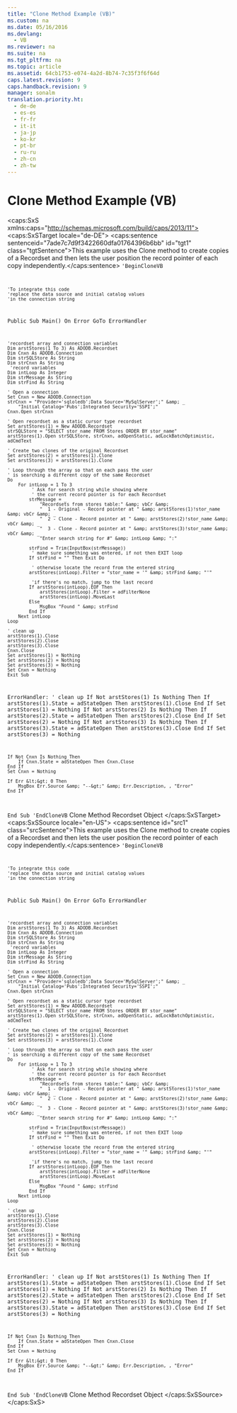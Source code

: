```yaml
---
title: "Clone Method Example (VB)"
ms.custom: na
ms.date: 05/16/2016
ms.devlang: 
  - VB
ms.reviewer: na
ms.suite: na
ms.tgt_pltfrm: na
ms.topic: article
ms.assetid: 64cb1753-e074-4a2d-8b74-7c35f3f6f64d
caps.latest.revision: 9
caps.handback.revision: 9
manager: sonalm
translation.priority.ht: 
  - de-de
  - es-es
  - fr-fr
  - it-it
  - ja-jp
  - ko-kr
  - pt-br
  - ru-ru
  - zh-cn
  - zh-tw
---
```

# Clone Method Example (VB)
<?xml version="1.0" encoding="utf-8"?>
<caps:SxS xmlns:caps="http://schemas.microsoft.com/build/caps/2013/11">
  <caps:SxSTarget locale="de-DE">
    <developerReferenceWithoutSyntaxDocument xsi:schemaLocation="http://ddue.schemas.microsoft.com/authoring/2003/5 http://dduestorage.blob.core.windows.net/ddueschema/developer.xsd" xmlns="http://ddue.schemas.microsoft.com/authoring/2003/5" xmlns:xlink="http://www.w3.org/1999/xlink" xmlns:xsi="http://www.w3.org/2001/XMLSchema-instance">
      <introduction>
        <para>
          <caps:sentence sentenceid="7ade7c7d9f3422660dfa01764396b6bb" id="tgt1" class="tgtSentence">This example uses the <legacyLink xlink:href="ad49265f-1c05-4271-9bbf-7c00010ac18c">Clone</legacyLink> method to create copies of a <legacyLink xlink:href="ede1415f-c3df-4cc5-a05b-2576b2b84b60">Recordset</legacyLink> and then lets the user position the record pointer of each copy independently.</caps:sentence>
        </para>
        <code>'BeginCloneVB

    'To integrate this code
    'replace the data source and initial catalog values
    'in the connection string
    
Public Sub Main()
    On Error GoTo ErrorHandler

    'recordset array and connection variables
    Dim arstStores(1 To 3) As ADODB.Recordset
    Dim Cnxn As ADODB.Connection
    Dim strSQLStore As String
    Dim strCnxn As String
     'record variables
    Dim intLoop As Integer
    Dim strMessage As String
    Dim strFind As String
    
    ' Open a connection
    Set Cnxn = New ADODB.Connection
    strCnxn = "Provider='sqloledb';Data Source='MySqlServer';" &amp; _
        "Initial Catalog='Pubs';Integrated Security='SSPI';"
    Cnxn.Open strCnxn
    
    ' Open recordset as a static cursor type recordset
    Set arstStores(1) = New ADODB.Recordset
    strSQLStore = "SELECT stor_name FROM Stores ORDER BY stor_name"
    arstStores(1).Open strSQLStore, strCnxn, adOpenStatic, adLockBatchOptimistic, adCmdText
    
    ' Create two clones of the original Recordset
    Set arstStores(2) = arstStores(1).Clone
    Set arstStores(3) = arstStores(1).Clone

    ' Loop through the array so that on each pass the user
    ' is searching a different copy of the same Recordset
    Do
        For intLoop = 1 To 3
             ' Ask for search string while showing where
             ' the current record pointer is for each Recordset
            strMessage = _
                "Recordsets from stores table:" &amp; vbCr &amp; _
                "  1 - Original - Record pointer at " &amp; arstStores(1)!stor_name &amp; vbCr &amp; _
                "  2 - Clone - Record pointer at " &amp; arstStores(2)!stor_name &amp; vbCr &amp; _
                "  3 - Clone - Record pointer at " &amp; arstStores(3)!stor_name &amp; vbCr &amp; _
                "Enter search string for #" &amp; intLoop &amp; ":"
            
            strFind = Trim(InputBox(strMessage))
             ' make sure something was entered, if not then EXIT loop
            If strFind = "" Then Exit Do
         
             ' otherwise locate the record from the entered string
            arstStores(intLoop).Filter = "stor_name = '" &amp; strFind &amp; "'"
         
             'if there's no match, jump to the last record
            If arstStores(intLoop).EOF Then
                arstStores(intLoop).Filter = adFilterNone
                arstStores(intLoop).MoveLast
            Else
                MsgBox "Found " &amp; strFind
            End If
        Next intLoop
    Loop

    ' clean up
    arstStores(1).Close
    arstStores(2).Close
    arstStores(3).Close
    Cnxn.Close
    Set arstStores(1) = Nothing
    Set arstStores(2) = Nothing
    Set arstStores(3) = Nothing
    Set Cnxn = Nothing
    Exit Sub
    
ErrorHandler:
    ' clean up
    If Not arstStores(1) Is Nothing Then
        If arstStores(1).State = adStateOpen Then arstStores(1).Close
    End If
    Set arstStores(1) = Nothing
    If Not arstStores(2) Is Nothing Then
        If arstStores(2).State = adStateOpen Then arstStores(2).Close
    End If
    Set arstStores(2) = Nothing
    If Not arstStores(3) Is Nothing Then
        If arstStores(3).State = adStateOpen Then arstStores(3).Close
    End If
    Set arstStores(3) = Nothing
    
    If Not Cnxn Is Nothing Then
        If Cnxn.State = adStateOpen Then Cnxn.Close
    End If
    Set Cnxn = Nothing
    
    If Err &lt;&gt; 0 Then
        MsgBox Err.Source &amp; "--&gt;" &amp; Err.Description, , "Error"
    End If
End Sub
'EndCloneVB</code>
      </introduction>
      <relatedTopics>
        <link xlink:href="ad49265f-1c05-4271-9bbf-7c00010ac18c">Clone Method</link>
        <link xlink:href="ede1415f-c3df-4cc5-a05b-2576b2b84b60">Recordset Object</link>
      </relatedTopics>
    </developerReferenceWithoutSyntaxDocument>
  </caps:SxSTarget>
  <caps:SxSSource locale="en-US">
    <developerReferenceWithoutSyntaxDocument xsi:schemaLocation="http://ddue.schemas.microsoft.com/authoring/2003/5 http://dduestorage.blob.core.windows.net/ddueschema/developer.xsd" xmlns="http://ddue.schemas.microsoft.com/authoring/2003/5" xmlns:xlink="http://www.w3.org/1999/xlink" xmlns:xsi="http://www.w3.org/2001/XMLSchema-instance">
      <introduction>
        <para>
          <caps:sentence id="src1" class="srcSentence">This example uses the <legacyLink xlink:href="ad49265f-1c05-4271-9bbf-7c00010ac18c">Clone</legacyLink> method to create copies of a <legacyLink xlink:href="ede1415f-c3df-4cc5-a05b-2576b2b84b60">Recordset</legacyLink> and then lets the user position the record pointer of each copy independently.</caps:sentence>
        </para>
        <code>'BeginCloneVB

    'To integrate this code
    'replace the data source and initial catalog values
    'in the connection string
    
Public Sub Main()
    On Error GoTo ErrorHandler

    'recordset array and connection variables
    Dim arstStores(1 To 3) As ADODB.Recordset
    Dim Cnxn As ADODB.Connection
    Dim strSQLStore As String
    Dim strCnxn As String
     'record variables
    Dim intLoop As Integer
    Dim strMessage As String
    Dim strFind As String
    
    ' Open a connection
    Set Cnxn = New ADODB.Connection
    strCnxn = "Provider='sqloledb';Data Source='MySqlServer';" &amp; _
        "Initial Catalog='Pubs';Integrated Security='SSPI';"
    Cnxn.Open strCnxn
    
    ' Open recordset as a static cursor type recordset
    Set arstStores(1) = New ADODB.Recordset
    strSQLStore = "SELECT stor_name FROM Stores ORDER BY stor_name"
    arstStores(1).Open strSQLStore, strCnxn, adOpenStatic, adLockBatchOptimistic, adCmdText
    
    ' Create two clones of the original Recordset
    Set arstStores(2) = arstStores(1).Clone
    Set arstStores(3) = arstStores(1).Clone

    ' Loop through the array so that on each pass the user
    ' is searching a different copy of the same Recordset
    Do
        For intLoop = 1 To 3
             ' Ask for search string while showing where
             ' the current record pointer is for each Recordset
            strMessage = _
                "Recordsets from stores table:" &amp; vbCr &amp; _
                "  1 - Original - Record pointer at " &amp; arstStores(1)!stor_name &amp; vbCr &amp; _
                "  2 - Clone - Record pointer at " &amp; arstStores(2)!stor_name &amp; vbCr &amp; _
                "  3 - Clone - Record pointer at " &amp; arstStores(3)!stor_name &amp; vbCr &amp; _
                "Enter search string for #" &amp; intLoop &amp; ":"
            
            strFind = Trim(InputBox(strMessage))
             ' make sure something was entered, if not then EXIT loop
            If strFind = "" Then Exit Do
         
             ' otherwise locate the record from the entered string
            arstStores(intLoop).Filter = "stor_name = '" &amp; strFind &amp; "'"
         
             'if there's no match, jump to the last record
            If arstStores(intLoop).EOF Then
                arstStores(intLoop).Filter = adFilterNone
                arstStores(intLoop).MoveLast
            Else
                MsgBox "Found " &amp; strFind
            End If
        Next intLoop
    Loop

    ' clean up
    arstStores(1).Close
    arstStores(2).Close
    arstStores(3).Close
    Cnxn.Close
    Set arstStores(1) = Nothing
    Set arstStores(2) = Nothing
    Set arstStores(3) = Nothing
    Set Cnxn = Nothing
    Exit Sub
    
ErrorHandler:
    ' clean up
    If Not arstStores(1) Is Nothing Then
        If arstStores(1).State = adStateOpen Then arstStores(1).Close
    End If
    Set arstStores(1) = Nothing
    If Not arstStores(2) Is Nothing Then
        If arstStores(2).State = adStateOpen Then arstStores(2).Close
    End If
    Set arstStores(2) = Nothing
    If Not arstStores(3) Is Nothing Then
        If arstStores(3).State = adStateOpen Then arstStores(3).Close
    End If
    Set arstStores(3) = Nothing
    
    If Not Cnxn Is Nothing Then
        If Cnxn.State = adStateOpen Then Cnxn.Close
    End If
    Set Cnxn = Nothing
    
    If Err &lt;&gt; 0 Then
        MsgBox Err.Source &amp; "--&gt;" &amp; Err.Description, , "Error"
    End If
End Sub
'EndCloneVB</code>
      </introduction>
      <relatedTopics>
        <link xlink:href="ad49265f-1c05-4271-9bbf-7c00010ac18c">Clone Method</link>
        <link xlink:href="ede1415f-c3df-4cc5-a05b-2576b2b84b60">Recordset Object</link>
      </relatedTopics>
    </developerReferenceWithoutSyntaxDocument>
  </caps:SxSSource>
</caps:SxS>